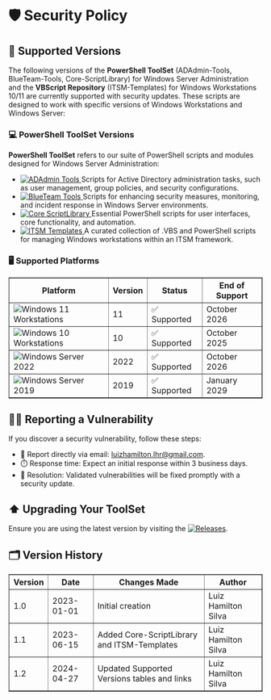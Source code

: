 <div>
  <h1>🛡️ Security Policy</h1>

  <h2>📌 Supported Versions</h2>
  <p>
    The following versions of the <strong>PowerShell ToolSet</strong> (ADAdmin-Tools, BlueTeam-Tools, Core-ScriptLibrary) for Windows Server Administration and the <strong>VBScript Repository</strong> (ITSM-Templates) for Windows Workstations 10/11 are currently supported with security updates. These scripts are designed to work with specific versions of Windows Workstations and Windows Server:
  </p>

  <h3>💻 PowerShell ToolSet Versions</h3>
  <p>
    <strong>PowerShell ToolSet</strong> refers to our suite of PowerShell scripts and modules designed for Windows Server Administration:
  </p>
  <ul>
    <li>
      <a href="https://github.com/brazilianscriptguy/Windows-SysAdmin-ProSuite/tree/main/ADAdmin-Tools" target="_blank">
        <img src="https://img.shields.io/badge/ADAdmin%20Tools-Active%20Directory-blue?style=for-the-badge&logo=windows" alt="ADAdmin Tools">
      </a>
      Scripts for Active Directory administration tasks, such as user management, group policies, and security configurations.
    </li>
    <li>
      <a href="https://github.com/brazilianscriptguy/Windows-SysAdmin-ProSuite/tree/main/BlueTeam-Tools" target="_blank">
        <img src="https://img.shields.io/badge/BlueTeam%20Tools-Forensics-orange?style=for-the-badge&logo=security" alt="BlueTeam Tools">
      </a>
      Scripts for enhancing security measures, monitoring, and incident response in Windows Server environments.
    </li>
    <li>
      <a href="https://github.com/brazilianscriptguy/Windows-SysAdmin-ProSuite/tree/main/Core-ScriptLibrary" target="_blank">
        <img src="https://img.shields.io/badge/Core%20ScriptLibrary-Dynamic%20Automation-red?style=for-the-badge&logo=windows" alt="Core ScriptLibrary">
      </a>
      Essential PowerShell scripts for user interfaces, core functionality, and automation.
    </li>
    <li>
      <a href="https://github.com/brazilianscriptguy/Windows-SysAdmin-ProSuite/tree/main/ITSM-Templates" target="_blank">
        <img src="https://img.shields.io/badge/ITSM%20Templates-Workstations%20%26%20Servers-green?style=for-the-badge&logo=windows" alt="ITSM Templates">
      </a>
      A curated collection of .VBS and PowerShell scripts for managing Windows workstations within an ITSM framework.
    </li>
  </ul>

  <h3>🖥️ Supported Platforms</h3>
  <table border="1" style="border-collapse: collapse; width: 100%;">
    <thead>
      <tr>
        <th>Platform</th>
        <th>Version</th>
        <th>Status</th>
        <th>End of Support</th>
      </tr>
    </thead>
    <tbody>
      <tr>
        <td><img src="https://img.shields.io/badge/Windows%2011-blue?style=flat-square&logo=windows" alt="Windows 11"> Workstations</td>
        <td>11</td>
        <td>✅ Supported</td>
        <td>October 2026</td>
      </tr>
      <tr>
        <td><img src="https://img.shields.io/badge/Windows%2010-blue?style=flat-square&logo=windows" alt="Windows 10"> Workstations</td>
        <td>10</td>
        <td>✅ Supported</td>
        <td>October 2025</td>
      </tr>
      <tr>
        <td><img src="https://img.shields.io/badge/Windows%20Server%202022-orange?style=flat-square&logo=windows" alt="Windows Server 2022"></td>
        <td>2022</td>
        <td>✅ Supported</td>
        <td>October 2026</td>
      </tr>
      <tr>
        <td><img src="https://img.shields.io/badge/Windows%20Server%202019-orange?style=flat-square&logo=windows" alt="Windows Server 2019"></td>
        <td>2019</td>
        <td>✅ Supported</td>
        <td>January 2029</td>
      </tr>
    </tbody>
  </table>

  <h2>🕵️‍♂️ Reporting a Vulnerability</h2>
  <p>
    If you discover a security vulnerability, follow these steps:
  </p>
  <ul>
    <li>📧 Report directly via email: <a href="mailto:luizhamilton.lhr@gmail.com">luizhamilton.lhr@gmail.com</a>.</li>
    <li>⏱️ Response time: Expect an initial response within 3 business days.</li>
    <li>🔧 Resolution: Validated vulnerabilities will be fixed promptly with a security update.</li>
  </ul>

  <h2>⬆️ Upgrading Your ToolSet</h2>
  <p>
    Ensure you are using the latest version by visiting the <a href="https://github.com/brazilianscriptguy/Windows-SysAdmin-ProSuite/releases" target="_blank">
    <img src="https://img.shields.io/badge/Releases-Download-blue?style=flat-square&logo=github" alt="Releases"></a>.
  </p>

  <h2>🗂️ Version History</h2>
  <table border="1" style="border-collapse: collapse; width: 100%;">
    <thead>
      <tr>
        <th>Version</th>
        <th>Date</th>
        <th>Changes Made</th>
        <th>Author</th>
      </tr>
    </thead>
    <tbody>
      <tr>
        <td>1.0</td>
        <td>2023-01-01</td>
        <td>Initial creation</td>
        <td>Luiz Hamilton Silva</td>
      </tr>
      <tr>
        <td>1.1</td>
        <td>2023-06-15</td>
        <td>Added Core-ScriptLibrary and ITSM-Templates</td>
        <td>Luiz Hamilton Silva</td>
      </tr>
      <tr>
        <td>1.2</td>
        <td>2024-04-27</td>
        <td>Updated Supported Versions tables and links</td>
        <td>Luiz Hamilton Silva</td>
      </tr>
    </tbody>
  </table>
</div>
